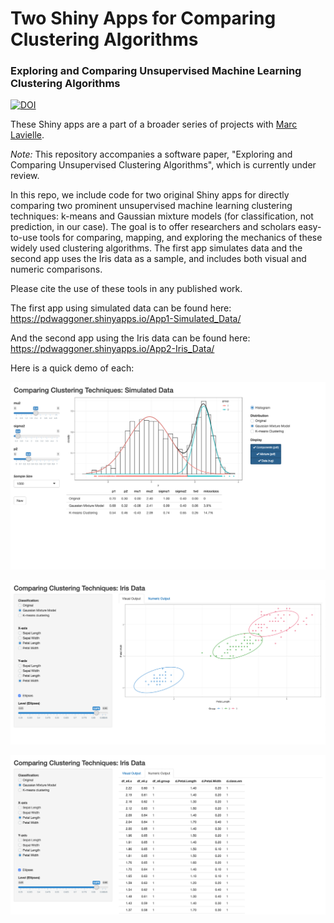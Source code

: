 # Two Shiny Apps for Comparing Clustering Algorithms
### Exploring and Comparing Unsupervised Machine Learning Clustering Algorithms

[![DOI](https://zenodo.org/badge/DOI/10.5281/zenodo.2595293.svg)](https://doi.org/10.5281/zenodo.2595293)

These Shiny apps are a part of a broader series of projects with [Marc Lavielle](http://www.cmap.polytechnique.fr/~lavielle/).

_Note:_ This repository accompanies a software paper, "Exploring and Comparing Unsupervised Clustering Algorithms", which is currently under review.

In this repo, we include code for two original Shiny apps for directly comparing two prominent unsupervised machine learning clustering techniques: k-means and Gaussian mixture models (for classification, not prediction, in our case). The goal is to offer researchers and scholars easy-to-use tools for comparing, mapping, and exploring the mechanics of these widely used clustering algorithms. The first app simulates data and the second app uses the Iris data as a sample, and includes both visual and numeric comparisons. 

Please cite the use of these tools in any published work.

The first app using simulated data can be found here: <https://pdwaggoner.shinyapps.io/App1-Simulated_Data/>

And the second app using the Iris data can be found here: <https://pdwaggoner.shinyapps.io/App2-Iris_Data/>

Here is a quick demo of each:

![App 1: Simulated Data](sim.png)

![App 2: Iris Data (Visual)](iris_viz.png)

![App 2: Iris Data (Numeric)](iris_num.png)
